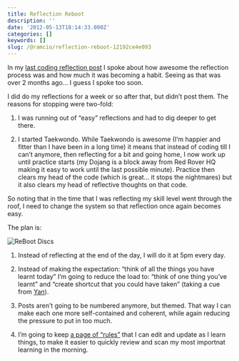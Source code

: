 ```yaml
---
title: Reflection Reboot
description: ''
date: '2012-05-13T18:14:33.000Z'
categories: []
keywords: []
slug: /@ramcio/reflection-reboot-12192ce4e093
---
```


In my [last coding reflection post](http://andremalan.net/blog/2012/02/27/coding-reflections-week-3/ "Coding Reflections – Week 3") I spoke about how awesome the reflection process was and how much it was becoming a habit. Seeing as that was over 2 months ago… I guess I spoke too soon.

I did do my reflections for a week or so after that, but didn’t post them. The reasons for stopping were two-fold:

1) I was running out of “easy” reflections and had to dig deeper to get there.

2) I started Taekwondo. While Taekwondo is awesome (I’m happier and fitter than I have been in a long time) it means that instead of coding till I can’t anymore, then reflecting for a bit and going home, I now work up until practice starts (my Dojang is a block away from Red Rover HQ making it easy to work until the last possible minute). Practice then clears my head of the code (which is great… it stops the nightmares) but it also clears my head of reflective thoughts on that code.

So noting that in the time that I was reflecting my skill level went through the roof, I need to change the system so that reflection once again becomes easy.

The plan is:

![ReBoot Discs](https://cdn-images-1.medium.com/max/800/0*_RtVDSELS-jJD7f0.jpg)

1) Instead of reflecting at the end of the day, I will do it at 5pm every day.

2) Instead of making the expectation: “think of all the things you have learnt today” I’m going to reduce the load to: “think of one thing you’ve learnt” and “create shortcut that you could have taken” (taking a cue from [Yan](http://yanpritzker.com/2012/04/25/5-minutes-a-day-for-exponential-productivity/ "Yan Pritzker")).

3) Posts aren’t going to be numbered anymore, but themed. That way I can make each one more self-contained and coherent, while again reducing the pressure to put in too much.

4) I’m going to keep [a page of “rules”](http://andremalan.net/writing-great-code/ "Writing Great Code") that I can edit and update as I learn things, to make it easier to quickly review and scan my most importnat learning in the morning.